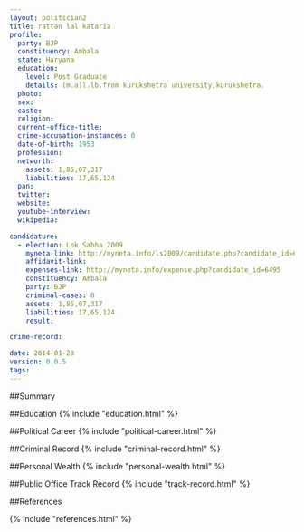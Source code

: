 ```yaml
---
layout: politician2
title: rattan lal kataria
profile: 
  party: BJP
  constituency: Ambala
  state: Haryana
  education: 
    level: Post Graduate
    details: (m.a)l.lb.from kurukshetra university,kurukshetra.
  photo: 
  sex: 
  caste: 
  religion: 
  current-office-title: 
  crime-accusation-instances: 0
  date-of-birth: 1953
  profession: 
  networth: 
    assets: 1,85,07,317
    liabilities: 17,65,124
  pan: 
  twitter: 
  website: 
  youtube-interview: 
  wikipedia: 

candidature: 
  - election: Lok Sabha 2009
    myneta-link: http://myneta.info/ls2009/candidate.php?candidate_id=6495
    affidavit-link: 
    expenses-link: http://myneta.info/expense.php?candidate_id=6495
    constituency: Ambala 
    party: BJP
    criminal-cases: 0
    assets: 1,85,07,317
    liabilities: 17,65,124
    result:  

crime-record: 

date: 2014-01-28
version: 0.0.5
tags: 
---
```

##Summary


##Education
{% include "education.html" %}


##Political Career
{% include "political-career.html" %}


##Criminal Record
{% include "criminal-record.html" %}


##Personal Wealth
{% include "personal-wealth.html" %}


##Public Office Track Record
{% include "track-record.html" %}


##References


{% include "references.html" %}